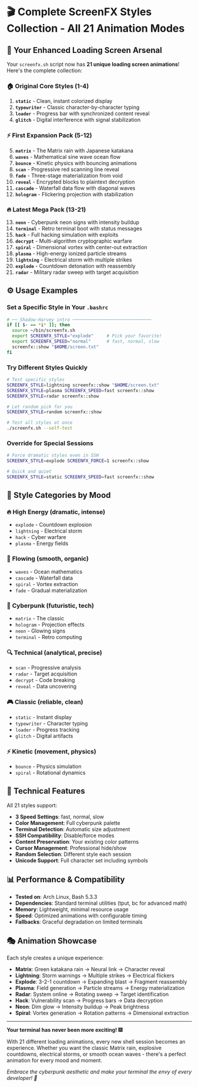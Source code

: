 # 🎬 Complete ScreenFX Styles Collection - All 21 Animation Modes

## 🚀 Your Enhanced Loading Screen Arsenal

Your `screenfx.sh` script now has **21 unique loading screen animations**! Here's the complete collection:

### 🏠 Original Core Styles (1-4)
1. **`static`** - Clean, instant colorized display
2. **`typewriter`** - Classic character-by-character typing
3. **`loader`** - Progress bar with synchronized content reveal
4. **`glitch`** - Digital interference with signal stabilization

### ⚡ First Expansion Pack (5-12)
5. **`matrix`** - The Matrix rain with Japanese katakana
6. **`waves`** - Mathematical sine wave ocean flow
7. **`bounce`** - Kinetic physics with bouncing animations  
8. **`scan`** - Progressive red scanning line reveal
9. **`fade`** - Three-stage materialization from void
10. **`reveal`** - Encrypted blocks to plaintext decryption
11. **`cascade`** - Waterfall data flow with diagonal waves
12. **`hologram`** - Flickering projection with stabilization

### 🔥 Latest Mega Pack (13-21)
13. **`neon`** - Cyberpunk neon signs with intensity buildup
14. **`terminal`** - Retro terminal boot with status messages
15. **`hack`** - Full hacking simulation with exploits
16. **`decrypt`** - Multi-algorithm cryptographic warfare
17. **`spiral`** - Dimensional vortex with center-out extraction
18. **`plasma`** - High-energy ionized particle streams
19. **`lightning`** - Electrical storm with multiple strikes
20. **`explode`** - Countdown detonation with reassembly
21. **`radar`** - Military radar sweep with target acquisition

## ⚙️ Usage Examples

### Set a Specific Style in Your `.bashrc`
```bash
# ── Shadow-Harvey intro ──────────────────────────────
if [[ $- == *i* ]]; then
  source ~/bin/screenfx.sh
  export SCREENFX_STYLE="explode"     # Pick your favorite!
  export SCREENFX_SPEED="normal"      # fast, normal, slow
  screenfx::show "$HOME/screen.txt"
fi
```

### Try Different Styles Quickly
```bash
# Test specific styles
SCREENFX_STYLE=lightning screenfx::show "$HOME/screen.txt"
SCREENFX_STYLE=plasma SCREENFX_SPEED=fast screenfx::show
SCREENFX_STYLE=radar screenfx::show

# Let random pick for you
SCREENFX_STYLE=random screenfx::show

# Test all styles at once
./screenfx.sh --self-test
```

### Override for Special Sessions
```bash
# Force dramatic styles even in SSH
SCREENFX_STYLE=explode SCREENFX_FORCE=1 screenfx::show

# Quick and quiet
SCREENFX_STYLE=static SCREENFX_SPEED=fast screenfx::show
```

## 🎯 Style Categories by Mood

### 🔥 **High Energy** (dramatic, intense)
- `explode` - Countdown explosion
- `lightning` - Electrical storm 
- `hack` - Cyber warfare
- `plasma` - Energy fields

### 🌊 **Flowing** (smooth, organic)
- `waves` - Ocean mathematics
- `cascade` - Waterfall data
- `spiral` - Vortex extraction
- `fade` - Gradual materialization

### 🤖 **Cyberpunk** (futuristic, tech)
- `matrix` - The classic
- `hologram` - Projection effects
- `neon` - Glowing signs
- `terminal` - Retro computing

### 🔍 **Technical** (analytical, precise)
- `scan` - Progressive analysis  
- `radar` - Target acquisition
- `decrypt` - Code breaking
- `reveal` - Data uncovering

### 🎮 **Classic** (reliable, clean)
- `static` - Instant display
- `typewriter` - Character typing
- `loader` - Progress tracking
- `glitch` - Digital artifacts

### ⚡ **Kinetic** (movement, physics)
- `bounce` - Physics simulation
- `spiral` - Rotational dynamics

## 🎨 Technical Features

All 21 styles support:
- **3 Speed Settings**: fast, normal, slow
- **Color Management**: Full cyberpunk palette
- **Terminal Detection**: Automatic size adjustment  
- **SSH Compatibility**: Disable/force modes
- **Content Preservation**: Your existing color patterns
- **Cursor Management**: Professional hide/show
- **Random Selection**: Different style each session
- **Unicode Support**: Full character set including symbols

## 📊 Performance & Compatibility

- **Tested on**: Arch Linux, Bash 5.3.3
- **Dependencies**: Standard terminal utilities (tput, bc for advanced math)
- **Memory**: Lightweight, minimal resource usage  
- **Speed**: Optimized animations with configurable timing
- **Fallbacks**: Graceful degradation on limited terminals

## 🎭 Animation Showcase

Each style creates a unique experience:

- **Matrix**: Green katakana rain → Neural link → Character reveal
- **Lightning**: Storm warnings → Multiple strikes → Electrical flickers  
- **Explode**: 3-2-1 countdown → Expanding blast → Fragment reassembly
- **Plasma**: Field generation → Particle streams → Energy materialization
- **Radar**: System online → Rotating sweep → Target identification
- **Hack**: Vulnerability scan → Progress bars → Data decryption
- **Neon**: Dim glow → Intensity buildup → Peak brightness
- **Spiral**: Vortex generation → Rotation patterns → Dimensional extraction

---

**Your terminal has never been more exciting!** 🎆

With 21 different loading animations, every new shell session becomes an experience. Whether you want the classic Matrix rain, explosive countdowns, electrical storms, or smooth ocean waves - there's a perfect animation for every mood and moment.

*Embrace the cyberpunk aesthetic and make your terminal the envy of every developer! 🚀*